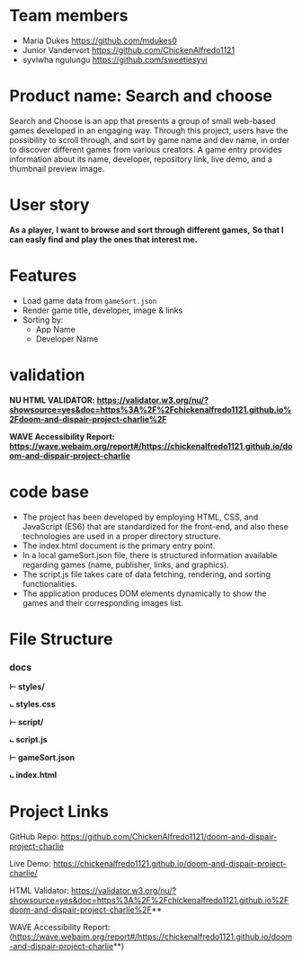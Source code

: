 # Team members
- Maria Dukes https://github.com/mdukes0
- Junior Vandervort https://github.com/ChickenAlfredo1121
- syviwha ngulungu https://github.com/sweetiesyvi


# Product name: Search and choose

Search and Choose is an app that presents a group of small web-based games developed in an engaging way.
Through this project, users have the possibility to scroll through, and sort by game name and dev name, in order to discover different games from various creators.
A game entry provides information about its name, developer, repository link, live demo, and a thumbnail preview image.


# User story

**As a player,**
**I want to browse and sort through different games,**
**So that I can easly find and play the ones that interest me.**

# Features
- Load game data from `gameSort.json`  
- Render game title, developer, image & links  
- Sorting by:
  - App Name
  - Developer Name

# validation

**NU HTML VALIDATOR: https://validator.w3.org/nu/?showsource=yes&doc=https%3A%2F%2Fchickenalfredo1121.github.io%2Fdoom-and-dispair-project-charlie%2F**

**WAVE Accessibility Report: https://wave.webaim.org/report#/https://chickenalfredo1121.github.io/doom-and-dispair-project-charlie**


# code base

- The project has been developed by employing HTML, CSS, and JavaScript (ES6) that are standardized for the front-end, and also these technologies are used in a proper directory structure.
- The index.html document is the primary entry point.
- In a local gameSort.json file, there is structured information available regarding games (name, publisher, links, and graphics).
- The script.js file takes care of data fetching, rendering, and sorting functionalities.
- The application produces DOM elements dynamically to show the games and their corresponding images list.


# File Structure
### docs
**⊢ styles/**

**⨽ styles.css**
  
**⊢ script/**

**⨽ script.js**
  
**⊢ gameSort.json**

**⨽ index.html**

# Project Links

GitHub Repo: https://github.com/ChickenAlfredo1121/doom-and-dispair-project-charlie

Live Demo: https://chickenalfredo1121.github.io/doom-and-dispair-project-charlie/

HTML Validator: https://validator.w3.org/nu/?showsource=yes&doc=https%3A%2F%2Fchickenalfredo1121.github.io%2Fdoom-and-dispair-project-charlie%2F**

WAVE Accessibility Report:(https://wave.webaim.org/report#/https://chickenalfredo1121.github.io/doom-and-dispair-project-charlie**)
